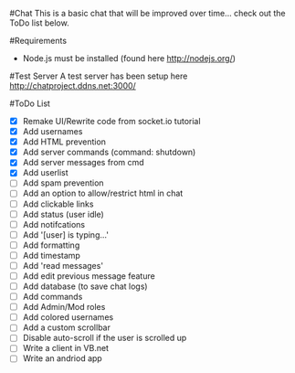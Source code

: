 #Chat
This is a basic chat that will be improved over time... check out the ToDo list below.

#Requirements
- Node.js must be installed (found here http://nodejs.org/)

#Test Server
A test server has been setup here http://chatproject.ddns.net:3000/

#ToDo List
- [x] Remake UI/Rewrite code from socket.io tutorial
- [x] Add usernames
- [x] Add HTML prevention
- [x] Add server commands (command: shutdown)
- [x] Add server messages from cmd
- [x] Add userlist
- [ ] Add spam prevention
- [ ] Add an option to allow/restrict html in chat
- [ ] Add clickable links
- [ ] Add status (user idle)
- [ ] Add notifcations
- [ ] Add '[user] is typing...'
- [ ] Add formatting
- [ ] Add timestamp
- [ ] Add 'read messages'
- [ ] Add edit previous message feature
- [ ] Add database (to save chat logs)
- [ ] Add commands
- [ ] Add Admin/Mod roles
- [ ] Add colored usernames
- [ ] Add a custom scrollbar
- [ ] Disable auto-scroll if the user is scrolled up
- [ ] Write a client in VB.net
- [ ] Write an andriod app